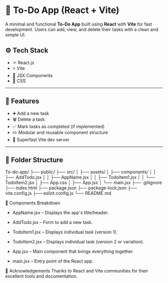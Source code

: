 # 📝 To-Do App (React + Vite)

A minimal and functional **To-Do App** built using **React** with **Vite** for fast development. Users can add, view, and delete their tasks with a clean and simple UI.

## ⚙️ Tech Stack

- ⚛️ React.js
- ⚡ Vite
- 🧠 JSX Components
- 🎨 CSS

---

## 🚀 Features

- ➕ Add a new task
- 🗑️ Delete a task
- ✅ Mark tasks as completed (if implemented)
- ✏️ Modular and reusable component structure
- 🔄 Superfast Vite dev server

---

## 📁 Folder Structure

To-do-app/
├── public/
├── src/
│ ├── assets/
│ ├── components/
│ │ ├── AddTodo.jsx
│ │ ├── AppName.jsx
│ │ ├── TodoItem1.jsx
│ │ └── TodoItem2.jsx
│ ├── App.css
│ ├── App.jsx
│ └── main.jsx
├── .gitignore
├── index.html
├── package.json
├── package-lock.json
├── vite.config.js
├── eslint.config.js
└── README.md

📌 Components Breakdown
- AppName.jsx – Displays the app's title/header.

- AddTodo.jsx – Form to add a new task.

- TodoItem1.jsx – Displays individual task (version 1).

- TodoItem2.jsx – Displays individual task (version 2 or variation).

- App.jsx – Main component that brings everything together.

- main.jsx – Entry point of the React app.

🙌 Acknowledgements
Thanks to React and Vite communities for their excellent tools and documentation.
